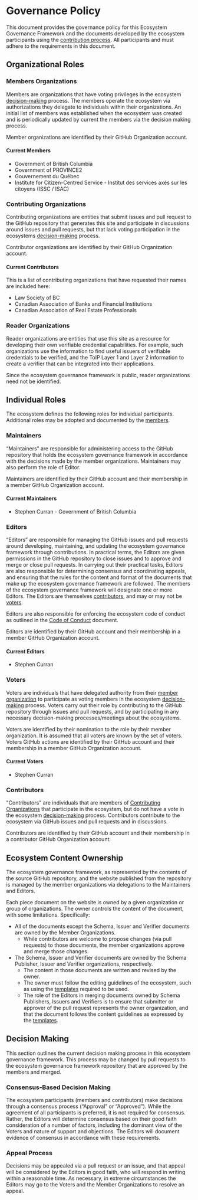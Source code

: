 # Governance Policy

This document provides the governance policy for this Ecosystem
Governance Framework and the documents developed by the ecosystem
participants using the [contribution process](CONTRIBUTING.md).  All
participants and must adhere to the requirements in this document.

## Organizational Roles

### Members Organizations

Members are organizations that have voting privileges in the ecosystem
[decision-making](#decision-making) process. The members operate the ecosystem
via authorizations they delegate to individuals within their organizations. An initial
list of members was established when the ecosystem was created and is
periodically updated by current the members via the decision making process.

Member organizations are identified by their GitHub Organization account.

#### Current Members

* Government of British Columbia
* Government of PROVINCE2
* Gouvernement du Québec
* Institute for Citizen-Centred Service - Institut des services axés sur les citoyens (ISSC / ISAC)

### Contributing Organizations

Contributing organizations are entities that submit issues and pull request to
the GitHub repository that generates this site and participate in discussions
around issues and pull requests, but that lack voting participation in the
ecosystems [decision-making](#decision-making) process.

Contributor organizations are identified by their GitHub Organization account.

#### Current Contributors

This is a list of contributing organizations that have requested their names
are included here:

* Law Society of BC
* Canadian Association of Banks and Financial Institutions
* Canadian Association of Real Estate Professionals

### Reader Organizations

Reader organizations are entities that use this site as a resource for
developing their own verifiable credential capabilities. For example, such
organizations use the information to find useful issuers of verifiable
credentials to be verified, and the ToIP Layer 1 and Layer 2 information to
create a verifier that can be integrated into their applications.

Since the ecosystem governance framework is public, reader organizations need
not be identified.

## Individual Roles

The ecosystem defines the following roles for individual participants.
Additional roles may be adopted and documented by the
[members](#ecosystem-members).

### Maintainers

“Maintainers” are responsible for administering access to the GitHub repository
that holds the ecosystem governance framework in accordance with the decisions
made by the member organizations. Maintainers may also perform the role of
Editor.

Maintainers are identified by their GitHub account and their membership
in a member GitHub Organization account.

#### Current Maintainers

* Stephen Curran - Government of British Columbia

### Editors

“Editors” are responsible for managing the GitHub issues and pull requests
around developing, maintaining, and updating the ecosystem governance framework
through contributions. In practical terms, the Editors are given permissions in
the GitHub repository to close issues and to approve and merge or close pull
requests. In carrying out their practical tasks, Editors are also responsible
for determining consensus and coordinating appeals, and ensuring that the rules
for the content and format of the documents that make up the ecosystem
governance framework are followed. The members of the ecosystem governance
framework will designate one or more Editors. The Editors are themselves
[contributors](#contributors), and may or may not be [voters](#voters).

Editors are also responsible for enforcing the ecosystem code of conduct as
outlined in the [Code of Conduct](Code_of_Conduct.md) document.

Editors are identified by their GitHub account and their membership
in a member GitHub Organization account.

#### Current Editors

* Stephen Curran

### Voters

Voters are individuals that have delegated authority from their [member
organization](#member-organizations) to participate as voting members in the
ecosystem [decision-making](#decision-making) process.  Voters carry out their
role by contributing to the GitHub repository through issues and pull requests,
and by participating in any necessary decision-making processes/meetings about the ecosystems.

Voters are identified by their nomination to the role by their member
organization. It is assumed that all voters are known by the set of voters.
Voters GitHub actions are identified by their GitHub account and their
membership in a member GitHub Organization account.

#### Current Voters

* Stephen Curran

### Contributors

"Contributors" are individuals that are members of [Contributing
Organizations](#contributing-organizations) that participate in the ecosystem,
but do not have a vote in the ecosystem [decision-making](#decision-making)
process. Contributors contribute to the ecosystem via GitHub issues and pull
requests and in discussions.

Contributors are identified by their GitHub account and their membership
in a contributor GitHub Organization account.

## Ecosystem Content Ownership

The ecosystem governance framework, as represented by the contents of the source
GitHub repository, and the website published from the repository is managed by
the member organizations via delegations to the Maintainers and Editors.

Each piece document on the website is owned by a given organization or group of
organizations. The owner controls the content of the document, with some
limitations. Specifically:

* All of the documents except the Schema, Issuer and Verifier documents
are owned by the Member Organizations.
    * While contributors are welcome to propose changes (via pull requests) to those documents, the member organizations approve and merge those changes.
* The Schema, Issuer and Verifier documents are owned by the Schema Publisher, Issuer and Verifier organizations, respectively.
    * The content in those documents are written and revised by the owner.
    * The owner must follow the editing guidelines of the ecosystem, such as using the [templates](Document%20Templates/README.md) required to be used.
    * The role of the Editors in merging documents owned by Schema Publishers, Issuers and Verifiers is to ensure that submitter or approver of the pull request represents the owner organization, and that the document follows the content guidelines as expressed by the [templates](Document%20Templates/README.md).

## Decision Making

This section outlines the current decision making process in this ecosystem governance framework.
This process may be changed by pull requests to the ecosystem governance framework repository
that are approved by the members and merged.

### Consensus-Based Decision Making

The ecosystem participants (members and contributors) make decisions through a
consensus process (“Approval” or “Approved”).  While the agreement of all
participants is preferred, it is not required for consensus. Rather, the Editors
will determine consensus based on their good faith consideration of a number of
factors, including the dominant view of the Voters and nature of support and
objections.  The Editors will document evidence of consensus in accordance with
these requirements.

### Appeal Process

Decisions may be appealed via a pull request or an issue, and that appeal will
be considered by the Editors in good faith, who will respond in writing within a
reasonable time. As necessary, in extreme circumstances the Editors may go to
the Voters and the Member Organizations to resolve an appeal.
